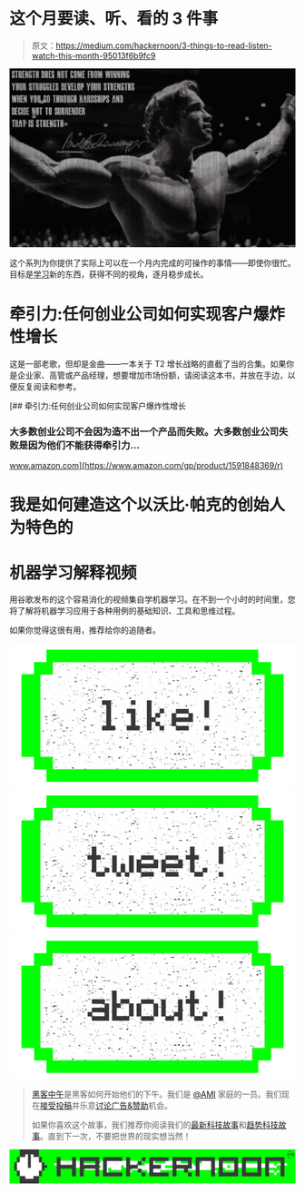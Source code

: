 # 这个月要读、听、看的 3 件事

> 原文：<https://medium.com/hackernoon/3-things-to-read-listen-watch-this-month-95013f6b9fc9>

![](img/b68c2a38382cd21c28fd8cbce08dfa69.png)

这个系列为你提供了实际上可以在一个月内完成的可操作的事情——即使你很忙。目标是[学习](https://hackernoon.com/tagged/learn)新的东西，获得不同的视角，逐月稳步成长。

# 牵引力:任何创业公司如何实现客户爆炸性增长

这是一部老歌，但却是金曲——一本关于 T2 增长战略的直截了当的合集。如果你是企业家、高管或产品经理，想要增加市场份额，请阅读这本书，并放在手边，以便反复阅读和参考。

[](https://www.amazon.com/gp/product/1591848369/r) [## 牵引力:任何创业公司如何实现客户爆炸性增长

### 大多数创业公司不会因为造不出一个产品而失败。大多数创业公司失败是因为他们不能获得牵引力…

www.amazon.com](https://www.amazon.com/gp/product/1591848369/r) 

# 我是如何建造这个以沃比·帕克的创始人为特色的

# 机器学习解释视频

用谷歌发布的这个容易消化的视频集自学机器学习。在不到一个小时的时间里，您将了解将机器学习应用于各种用例的基础知识、工具和思维过程。

如果你觉得这很有用，推荐给你的追随者。

[![](img/50ef4044ecd4e250b5d50f368b775d38.png)](http://bit.ly/HackernoonFB)[![](img/979d9a46439d5aebbdcdca574e21dc81.png)](https://goo.gl/k7XYbx)[![](img/2930ba6bd2c12218fdbbf7e02c8746ff.png)](https://goo.gl/4ofytp)

> [黑客中午](http://bit.ly/Hackernoon)是黑客如何开始他们的下午。我们是 [@AMI](http://bit.ly/atAMIatAMI) 家庭的一员。我们现在[接受投稿](http://bit.ly/hackernoonsubmission)并乐意[讨论广告&赞助](mailto:partners@amipublications.com)机会。
> 
> 如果你喜欢这个故事，我们推荐你阅读我们的[最新科技故事](http://bit.ly/hackernoonlatestt)和[趋势科技故事](https://hackernoon.com/trending)。直到下一次，不要把世界的现实想当然！

![](img/be0ca55ba73a573dce11effb2ee80d56.png)